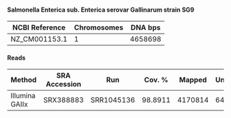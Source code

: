 #### Salmonella Enterica sub. Enterica serovar Gallinarum strain SG9

| NCBI Reference | Chromosomes | DNA bps |
|----------------|-------------|---------|
| NZ_CM001153.1  |           1 | 4658698 |

#### Reads

|     Method     | SRA Accession |    Run     |  Cov. % |  Mapped | Unmapped | Length | Paired? | SNPs |
|----------------|---------------|------------|---------|---------|----------|--------|---------|------|
| Illumina GAIIx | SRX388883     | SRR1045136 | 98.8911 | 4170814 |    64958 |    110 | Y       |    9 |

